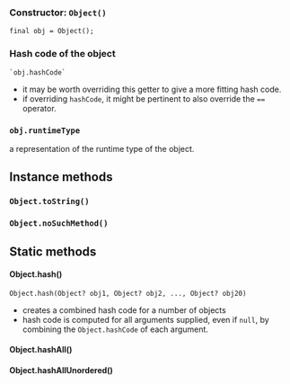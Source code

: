 
### Constructor: `Object()`

    final obj = Object();


### Hash code of the object 

    `obj.hashCode`
    
- it may be worth overriding this getter to give a more fitting hash code.
- if overriding `hashCode`, it might be pertinent to also override the `==` operator.
    
### `obj.runtimeType`
a representation of the runtime type of the object.

## Instance methods
### `Object.toString()`
### `Object.noSuchMethod()`

## Static methods

#### Object.hash()

    Object.hash(Object? obj1, Object? obj2, ..., Object? obj20)
    
- creates a combined hash code for a number of objects
- hash code is computed for all arguments supplied, even if `null`, by combining the `Object.hashCode` of each argument.

#### Object.hashAll()
#### Object.hashAllUnordered()
